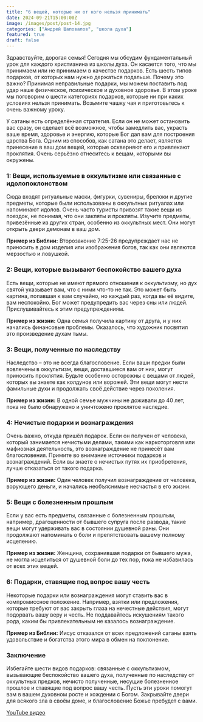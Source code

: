 ```yaml
---
title: "6 вещей, которые ни от кого нельзя принимать"
date: 2024-09-21T15:00:00Z
image: /images/post/post-14.jpg
categories: ["Андрей Шаповалов", "школа духа"]
featured: true
draft: false
---
```


Здравствуйте, дорогая семья! Сегодня мы обсудим фундаментальный урок для каждого христианина из школы духа. Он касается того, что мы принимаем или не принимаем в качестве подарков. Есть шесть типов подарков, от которых нам нужно держаться подальше. Почему это важно? Принимая неправильные подарки, мы можем поставить под удар наше физическое, психическое и духовное здоровье. В этом уроке мы поговорим о шести категориях подарков, которые ни при каких условиях нельзя принимать. Возьмите чашку чая и приготовьтесь к очень важному уроку.

У сатаны есть определённая стратегия. Если он не может остановить вас сразу, он сделает всё возможное, чтобы замедлить вас, украсть ваше время, здоровье и энергию, которые Бог дал вам для построения царства Бога. Одним из способов, как сатана это делает, является принесение в ваш дом вещей, которые оскверняют его и привлекают проклятия. Очень серьёзно отнеситесь к вещам, которыми вы окружены.

### 1: Вещи, используемые в оккультизме или связанные с идолопоклонством

Сюда входят ритуальные маски, фигурки, сувениры, брелоки и другие предметы, которые были использованы в оккультных ритуалах или напоминают идолов. Очень часто туристы привозят такие вещи из поездок, не понимая, что они закляты и прокляты. Изучите предметы, привезённые из других стран, особенно из оккультных мест. Они могут открыть двери демонам в ваш дом.

**Пример из Библии:** Второзаконие 7:25-26 предупреждает нас не приносить в дом изделия или изображения богов, так как они являются мерзостью и ловушкой.

### 2: Вещи, которые вызывают беспокойство вашего духа

Есть вещи, которые не имеют прямого отношения к оккультизму, но дух святой указывает вам, что с ними что-то не так. Это может быть картина, попавшая к вам случайно, но каждый раз, когда вы её видите, вам неспокойно. Бог может предупредить вас через сны или людей. Прислушивайтесь к этим предупреждениям.

**Пример из жизни:** Одна семья получила картину от друга, и у них начались финансовые проблемы. Оказалось, что художник посвятил это произведение духам тьмы.

### 3: Вещи, полученные по наследству

Наследство – это не всегда благословение. Если ваши предки были вовлечены в оккультизм, вещи, доставшиеся вам от них, могут приносить проклятия. Будьте особенно осторожны с вещами от людей, которых вы знаете как колдунов или ворожей. Эти вещи могут нести фамильные духи и продолжать своё действие через поколения.

**Пример из жизни:** В одной семье мужчины не доживали до 40 лет, пока не было обнаружено и уничтожено проклятое наследие.

### 4: Нечистые подарки и вознаграждения

Очень важно, откуда пришёл подарок. Если он получен от человека, который занимается нечистыми делами, такими как наркоторговля или мафиозная деятельность, это вознаграждение не принесёт вам благословения. Примите во внимание источники подарков и вознаграждений. Если вы знаете о нечистых путях их приобретения, лучше отказаться от такого подарка.

**Пример из жизни:** Один человек получил вознаграждение от человека, ворующего деньги, и начались необъяснимые несчастья в его жизни.

### 5: Вещи с болезненным прошлым

Если у вас есть предметы, связанные с болезненным прошлым, например, драгоценности от бывшего супруга после развода, такие вещи могут удерживать вас в состоянии душевной раны. Они продолжают напоминать о боли и препятствовать вашему полному исцелению.

**Пример из жизни:** Женщина, сохранившая подарки от бывшего мужа, не могла исцелиться от душевной боли до тех пор, пока не избавилась от всех этих вещей.

### 6: Подарки, ставящие под вопрос вашу честь

Некоторые подарки или вознаграждения могут ставить вас в компромиссное положение. Например, взятки или предложения, которые требуют от вас закрыть глаза на нечестные действия, могут подорвать вашу веру и честь. Не поддавайтесь искушениям такого рода, каким бы привлекательным не казалось вознаграждение.

**Пример из Библии:** Иисус отказался от всех предложений сатаны взять удовольствие и богатства этого мира в обмен на поклонение.

### Заключение

Избегайте шести видов подарков: связанные с оккультизмом, вызывающие беспокойство вашего духа, полученные по наследству от оккультных предков, нечисто полученные, несущие болезненное прошлое и ставящие под вопрос вашу честь. Пусть эти уроки помогут вам в вашем духовном росте и хождении с Богом. Закрывайте двери для всякого зла в своём доме, и благословение Божье пребудет с вами.

[YouTube видео](https://youtu.be/l9Gj7bY4eDw?si=oVNbgQO7ZsoPw0SW)
